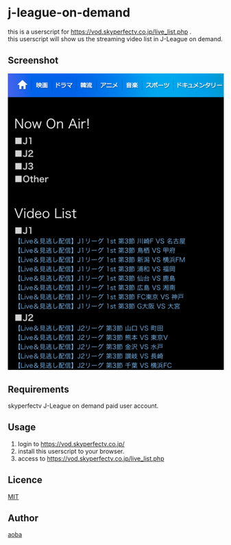 j-league-on-demand
====

this is a userscript for https://vod.skyperfectv.co.jp/live_list.php .  
this userscript will show us the streaming video list in J-League on demand.  

## Screenshot
![live and video list](https://github.com/aoba/j-league-on-demand/raw/master/screenshot.png)

## Requirements

skyperfectv J-League on demand paid user account.  

## Usage

1. login to https://vod.skyperfectv.co.jp/  
1. install this userscript to your browser.  
1. access to https://vod.skyperfectv.co.jp/live_list.php  

## Licence

[MIT](https://github.com/tcnksm/tool/blob/master/LICENCE)  

## Author

[aoba](https://github.com/aoba)  

